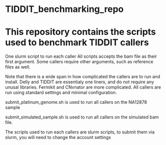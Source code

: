 # TIDDIT_benchmarking_repo
This repository contains the scripts used to benchmark TIDDIT
callers
=====
One slurm script to run each caller
All scripts accepts the bam file as their first argument. Some callers require other arguments, such as reference files as well.

Note that there is a wide span in how complicated the callers are to run and install. Delly and TIDDIT are essentialy one liners, and do not require any unusal libraries.
Fermikit and CNvnator are more complicated.
All callers are run using standard settings and minimal configuration.

submit_platinum_genome.sh is used to run all callers on the NA12878 sample

submit_simulated_sample.sh is used to run all callers on the simulated bam file.

The scripts used to run each callers are slurm scripts, to submit them via slurm, you will need to change the account settings
